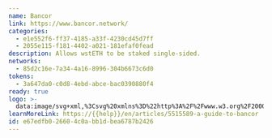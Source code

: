 ```yaml
---
name: Bancor
link: https://www.bancor.network/
categories:
  - e1e552f6-ff37-4185-a33f-4230cd45d7ff
  - 2055e115-f181-4402-a021-181efaf0fead
description: Allows wstETH to be staked single-sided.
networks:
  - 85d2c16e-7a34-4a16-8996-304b6673c6d0
tokens:
  - 3a647da0-c0d8-4ebd-abce-bac0390880f4
ready: true
logo: >-
  data:image/svg+xml,%3Csvg%20xmlns%3D%22http%3A%2F%2Fwww.w3.org%2F2000%2Fsvg%22%20width%3D%2232%22%20height%3D%2232%22%3E%3Cg%20fill%3D%22none%22%3E%3Ccircle%20cx%3D%2216%22%20cy%3D%2216%22%20r%3D%2216%22%20fill%3D%22%23000D2B%22%2F%3E%3Cpath%20fill%3D%22%23FFF%22%20d%3D%22m15.92%205.88-4.518%202.647%204.518%202.648%204.603-2.648L15.92%205.88zm.743%2014.134v5.295l6.137-3.501v-5.296l-6.137%203.502zm4.603-9.822v5.296l-4.604%202.648V12.84l4.604-2.648zm-11.082%205.296%204.604%202.648V12.84l-4.604-2.648v5.296zm0%207.174%204.604%202.647v-5.295l-4.604-2.647v5.294z%22%2F%3E%3C%2Fg%3E%3C%2Fsvg%3E
learnMoreLink: https://{{help}}/en/articles/5515589-a-guide-to-bancor
id: e67edfb0-2660-4c0a-bb1d-bea6787b2426
---
```

